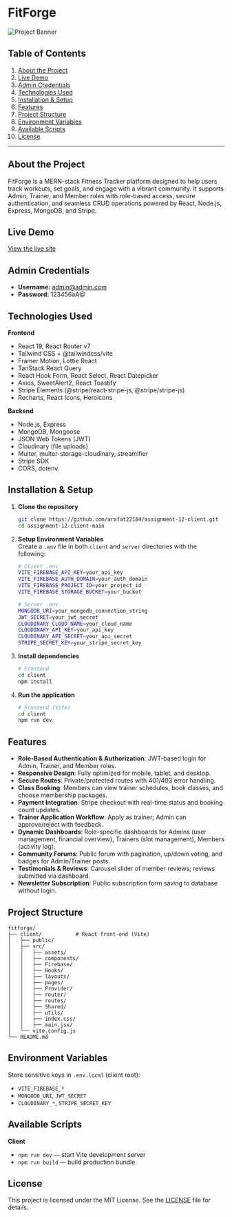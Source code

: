 # FitForge

![Project Banner](https://i.ibb.co/7tYM1mdF/image.png)

## Table of Contents

1. [About the Project](#about-the-project)
2. [Live Demo](#live-demo)
3. [Admin Credentials](#admin-credentials)
4. [Technologies Used](#technologies-used)
5. [Installation & Setup](#installation--setup)
6. [Features](#features)
7. [Project Structure](#project-structure)
8. [Environment Variables](#environment-variables)
9. [Available Scripts](#available-scripts)
10. [License](#license)

---

## About the Project

FitForge is a MERN-stack Fitness Tracker platform designed to help users track workouts, set goals, and engage with a vibrant community. It supports Admin, Trainer, and Member roles with role-based access, secure authentication, and seamless CRUD operations powered by React, Node.js, Express, MongoDB, and Stripe.

## Live Demo

[View the live site](https://fitforge-8d026.web.app/)

## Admin Credentials

- **Username:** admin@admin.com
- **Password:** 123456aA@

## Technologies Used

**Frontend**

- React 19, React Router v7
- Tailwind CSS + @tailwindcss/vite
- Framer Motion, Lottie React
- TanStack React Query
- React Hook Form, React Select, React Datepicker
- Axios, SweetAlert2, React Toastify
- Stripe Elements (@stripe/react-stripe-js, @stripe/stripe-js)
- Recharts, React Icons, Heroicons

**Backend**

- Node.js, Express
- MongoDB, Mongoose
- JSON Web Tokens (JWT)
- Cloudinary (file uploads)
- Multer, multer-storage-cloudinary, streamifier
- Stripe SDK
- CORS, dotenv

## Installation & Setup

1. **Clone the repository**
   ```bash
   git clone https://github.com/arafat22184/assignment-12-client.git
   cd assignment-12-client-main
   ```
2. **Setup Environment Variables**  
   Create a `.env` file in both `client` and `server` directories with the following:

   ```bash
   # Client .env
   VITE_FIREBASE_API_KEY=your_api_key
   VITE_FIREBASE_AUTH_DOMAIN=your_auth_domain
   VITE_FIREBASE_PROJECT_ID=your_project_id
   VITE_FIREBASE_STORAGE_BUCKET=your_bucket

   # Server .env
   MONGODB_URI=your_mongodb_connection_string
   JWT_SECRET=your_jwt_secret
   CLOUDINARY_CLOUD_NAME=your_cloud_name
   CLOUDINARY_API_KEY=your_api_key
   CLOUDINARY_API_SECRET=your_api_secret
   STRIPE_SECRET_KEY=your_stripe_secret_key
   ```

3. **Install dependencies**

   ```bash
   # Frontend
   cd client
   npm install
   ```

4. **Run the application**

   ```bash
   # Frontend (Vite)
   cd client
   npm run dev
   ```

## Features

- **Role-Based Authentication & Authorization**: JWT-based login for Admin, Trainer, and Member roles.
- **Responsive Design**: Fully optimized for mobile, tablet, and desktop.
- **Secure Routes**: Private/protected routes with 401/403 error handling.
- **Class Booking**: Members can view trainer schedules, book classes, and choose membership packages.
- **Payment Integration**: Stripe checkout with real-time status and booking count updates.
- **Trainer Application Workflow**: Apply as trainer; Admin can approve/reject with feedback.
- **Dynamic Dashboards**: Role-specific dashboards for Admins (user management, financial overview), Trainers (slot management), Members (activity log).
- **Community Forums**: Public forum with pagination, up/down voting, and badges for Admin/Trainer posts.
- **Testimonials & Reviews**: Carousel slider of member reviews; reviews submitted via dashboard.
- **Newsletter Subscription**: Public subscription form saving to database without login.

## Project Structure

```
fitforge/
├── client/           # React front-end (Vite)
│   ├── public/
│   ├── src/
│   │   ├── assets/
│   │   ├── components/
│   │   ├── Firebase/
│   │   ├── Hooks/
│   │   ├── layouts/
│   │   ├── pages/
│   │   ├── Provider/
│   │   ├── router/
│   │   ├── routes/
│   │   ├── Shared/
│   │   ├── utils/
│   │   ├── index.css/
│   │   ├── main.jsx/
│   └── vite.config.js
└── README.md
```

## Environment Variables

Store sensitive keys in `.env.local` (client root):

- `VITE_FIREBASE_*`
- `MONGODB_URI`, `JWT_SECRET`
- `CLOUDINARY_*`, `STRIPE_SECRET_KEY`

## Available Scripts

**Client**

- `npm run dev` — start Vite development server
- `npm run build` — build production bundle

## License

This project is licensed under the MIT License. See the [LICENSE](LICENSE) file for details.
